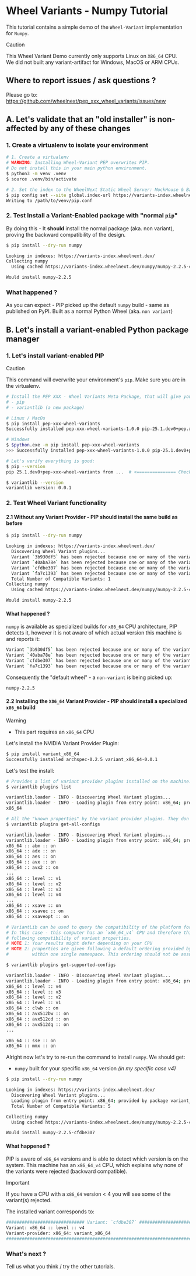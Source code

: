# Wheel Variants - Numpy Tutorial

This tutorial contains a simple demo of the `Wheel-Variant` implementation for `Numpy`.

> [!CAUTION]  
> This Wheel Variant Demo currently only supports Linux on `X86_64` CPU.<br>
> We did not built any variant-artifact for Windows, MacOS or ARM CPUs.

## Where to report issues / ask questions ?

Please go to: https://github.com/wheelnext/pep_xxx_wheel_variants/issues/new 

## A. Let's validate that an "old installer" is non-affected by any of these changes

### 1. Create a virtualenv to isolate your environment

```bash
# 1. Create a virtualenv
# WARNING: Installing Wheel-Variant PEP overwrites PIP.
# Do not install this in your main python environment.
$ python3 -m venv .venv
$ source .venv/bin/activate

# 2. Set the index to the WheelNext Static Wheel Server: MockHouse & Backup to PyPI
$ pip config set --site global.index-url https://variants-index.wheelnext.dev/
Writing to /path/to/venv/pip.conf
```

### 2. Test Install a Variant-Enabled package with "normal `pip`"

By doing this - It **should** install the normal package (aka. non variant), proving the backward compatibility of the design.

```bash
$ pip install --dry-run numpy

Looking in indexes: https://variants-index.wheelnext.dev/
Collecting numpy
  Using cached https://variants-index.wheelnext.dev/numpy/numpy-2.2.5-cp312-cp312-manylinux_2_17_x86_64.manylinux2014_x86_64.whl (15.6 MB)

Would install numpy-2.2.5
```

### What happened ?

As you can expect - PIP picked up the default `numpy` build - same as published on PyPI.
Built as a normal Python Wheel (aka. `non variant`)

## B. Let's install a variant-enabled Python package manager

### 1. Let's install variant-enabled PIP

> [!CAUTION]
> This command will overwrite your environment's `pip`. Make sure you are in the virtualenv.

```bash
# Install the PEP XXX - Wheel Variants Meta Package, that will give you the modified libraries:
# - pip
# - variantlib (a new package)

# Linux / MacOs
$ pip install pep-xxx-wheel-variants
Successfully installed pep-xxx-wheel-variants-1.0.0 pip-25.1.dev0+pep.xxx.wheel.variants variantlib-0.0.1  # and some extra stuff

# Windows
$ $python.exe -m pip install pep-xxx-wheel-variants
>>> Successfully installed pep-xxx-wheel-variants-1.0.0 pip-25.1.dev0+pep.xxx.wheel.variants variantlib-0.0.1  # and some extra stuff

# Let's verify everything is good:
$ pip --version
pip 25.1.dev0+pep-xxx-wheel-variants from ...  # <=============== Check you can see `+pep-xxx-wheel-variants`

$ variantlib --version
variantlib version: 0.0.1
```

### 2. Test Wheel Variant functionality

#### 2.1 Without any Variant Provider - PIP should install the same build as before

```bash
$ pip install --dry-run numpy

Looking in indexes: https://variants-index.wheelnext.dev/
  Discovering Wheel Variant plugins...
  Variant `3b930df5` has been rejected because one or many of the variant properties `[x86_64 :: level :: v1]` are not supported or have been explicitly rejected.
  Variant `40aba78e` has been rejected because one or many of the variant properties `[x86_64 :: level :: v2]` are not supported or have been explicitly rejected.
  Variant `cfdbe307` has been rejected because one or many of the variant properties `[x86_64 :: level :: v4]` are not supported or have been explicitly rejected.
  Variant `fa7c1393` has been rejected because one or many of the variant properties `[x86_64 :: level :: v3]` are not supported or have been explicitly rejected.
  Total Number of Compatible Variants: 1
Collecting numpy
  Using cached https://variants-index.wheelnext.dev/numpy/numpy-2.2.5-cp312-cp312-manylinux_2_17_x86_64.manylinux2014_x86_64.whl (15.6 MB)

Would install numpy-2.2.5
```

#### What happened ?

`numpy` is available as specialized builds for `x86_64` CPU architecture, PIP detects it, however it is not aware of 
which actual version this machine is and reports it:

```bash
Variant `3b930df5` has been rejected because one or many of the variant properties `[x86_64 :: level :: v1]` are not supported or have been explicitly rejected.
Variant `40aba78e` has been rejected because one or many of the variant properties `[x86_64 :: level :: v2]` are not supported or have been explicitly rejected.
Variant `cfdbe307` has been rejected because one or many of the variant properties `[x86_64 :: level :: v4]` are not supported or have been explicitly rejected.
Variant `fa7c1393` has been rejected because one or many of the variant properties `[x86_64 :: level :: v3]` are not supported or have been explicitly rejected.
```

Consequently the "default wheel" - a `non-variant` is being picked up:
```bash
numpy-2.2.5 
```

#### 2.2 Installing the `X86_64` Variant Provider - PIP should install a specialized `x86_64` build

> [!WARNING]
> - This part requires an `x86_64` CPU

Let's install the NVIDIA Variant Provider Plugin:

```bash
$ pip install variant_x86_64
Successfully installed archspec-0.2.5 variant_x86_64-0.0.1
```

Let's test the install:

```bash
# Provides a list of variant provider plugins installed on the machine.
$ variantlib plugins list

variantlib.loader - INFO - Discovering Wheel Variant plugins...
variantlib.loader - INFO - Loading plugin from entry point: x86_64; provided by package variant_x86_64 0.0.1
x86_64

# All the "known properties" by the variant provider plugins. They don't need to be compatible on this machine.
$ variantlib plugins get-all-configs

variantlib.loader - INFO - Discovering Wheel Variant plugins...
variantlib.loader - INFO - Loading plugin from entry point: x86_64; provided by package variant_x86_64 0.0.1
x86_64 :: abm :: on
x86_64 :: adx :: on
x86_64 :: aes :: on
x86_64 :: avx :: on
x86_64 :: avx2 :: on
...
x86_64 :: level :: v1
x86_64 :: level :: v2
x86_64 :: level :: v3
x86_64 :: level :: v4
...
x86_64 :: xsave :: on
x86_64 :: xsavec :: on
x86_64 :: xsaveopt :: on

# VariantLib can be used to query the compatibility of the platform for each installed plugin
# In this case - this computer has an `x86_64_v4` CPU and therefore this platform has the 
# following compatibility of variant properties.
# NOTE 1: Your results might defer depending on your CPU
# NOTE 2: properties are given following a default ordering provided by the provider plugin
#         within one single namespace. This ordering should not be assumed final or absolute.

$ variantlib plugins get-supported-configs

variantlib.loader - INFO - Discovering Wheel Variant plugins...
variantlib.loader - INFO - Loading plugin from entry point: x86_64; provided by package variant_x86_64 0.0.1
x86_64 :: level :: v4
x86_64 :: level :: v3
x86_64 :: level :: v2
x86_64 :: level :: v1
x86_64 :: clwb :: on
x86_64 :: avx512bw :: on
x86_64 :: avx512cd :: on
x86_64 :: avx512dq :: on
...

x86_64 :: sse :: on
x86_64 :: mmx :: on
```

Alright now let's try to re-run the command to install `numpy`. We should get:
- `numpy` built for your specific `x86_64` version *(in my specific case v4)*

```bash
$ pip install --dry-run numpy

Looking in indexes: https://variants-index.wheelnext.dev/
  Discovering Wheel Variant plugins...
  Loading plugin from entry point: x86_64; provided by package variant_x86_64 0.0.1
  Total Number of Compatible Variants: 5

Collecting numpy
  Using cached https://variants-index.wheelnext.dev/numpy/numpy-2.2.5-cp312-cp312-linux_x86_64-cfdbe307.whl (14.9 MB)

Would install numpy-2.2.5-cfdbe307
```

#### What happened ?

PIP is aware of `x86_64` versions and is able to detect which version is on the system.
This machine has an `x86_64_v4` CPU, which explains why none of the variants were rejected (backward compatible).

> [!IMPORTANT]  
> If you have a CPU with a `x86_64` version < 4 you will see some of the variant(s) rejected.

The installed variant corresponds to:

```bash
############################## Variant: `cfdbe307` #############################
Variant: x86_64 :: level :: v4
Variant-provider: x86_64: variant_x86_64
################################################################################
```

### What's next ?

Tell us what you think / try the other tutorials.
